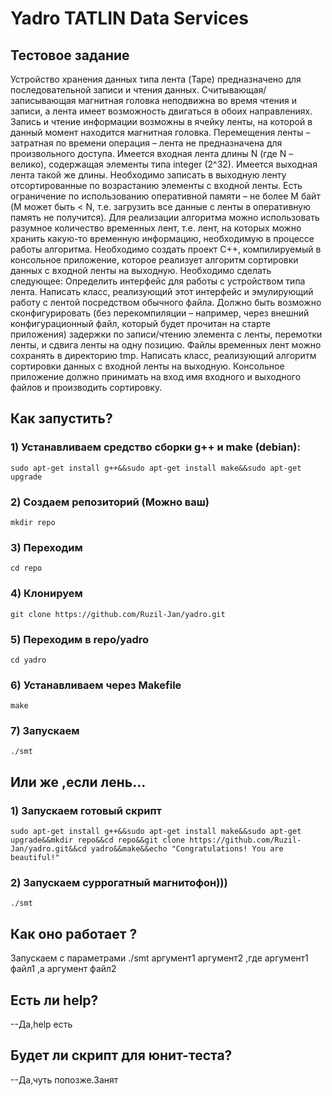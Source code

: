 # Yadro TATLIN Data Services
## Тестовое задание
Устройство хранения данных типа лента (Tape) предназначено для последовательной записи и
чтения данных. Считывающая/записывающая магнитная головка неподвижна во время чтения и
записи, а лента имеет возможность двигаться в обоих направлениях. Запись и чтение информации
возможны в ячейку ленты, на которой в данный момент находится магнитная головка.
Перемещения ленты – затратная по времени операция – лента не предназначена для
произвольного доступа.
Имеется входная лента длины N (где N – велико), содержащая элементы типа integer (2^32).
Имеется выходная лента такой же длины. Необходимо записать в выходную ленту
отсортированные по возрастанию элементы с входной ленты. Есть ограничение по использованию
оперативной памяти – не более M байт (M может быть < N, т.е. загрузить все данные с ленты в
оперативную память не получится). Для реализации алгоритма можно использовать разумное
количество временных лент, т.е. лент, на которых можно хранить какую-то временную
информацию, необходимую в процессе работы алгоритма.
Необходимо создать проект С++, компилируемый в консольное приложение, которое реализует
алгоритм сортировки данных с входной ленты на выходную. Необходимо сделать следующее:
Определить интерфейс для работы с устройством типа лента.
Написать класс, реализующий этот интерфейс и эмулирующий работу с лентой
посредством обычного файла. Должно быть возможно сконфигурировать (без
перекомпиляции – например, через внешний конфигурационный файл, который будет
прочитан на старте приложения) задержки по записи/чтению элемента с ленты, перемотки
ленты, и сдвига ленты на одну позицию.
Файлы временных лент можно сохранять в директорию tmp.
Написать класс, реализующий алгоритм сортировки данных с входной ленты на выходную.
Консольное приложение должно принимать на вход имя входного и выходного файлов и
производить сортировку.

## Как запустить? 
### 1) Устанавливаем средство сборки g++ и make (debian):
```console
sudo apt-get install g++&&sudo apt-get install make&&sudo apt-get upgrade
```
### 2) Создаем репозиторий (Можно ваш)
```console
mkdir repo
```
### 3) Переходим 
```console
cd repo
```
### 4) Клонируем 
```console
git clone https://github.com/Ruzil-Jan/yadro.git
```
### 5) Переходим в repo/yadro
```console
cd yadro
```
### 6) Устанавливаем через Makefile
```console
make
```
### 7) Запускаем 
`./smt` 
## Или же ,если лень...
### 1) Запускаем готовый скрипт 
```console
sudo apt-get install g++&&sudo apt-get install make&&sudo apt-get upgrade&&mkdir repo&&cd repo&&git clone https://github.com/Ruzil-Jan/yadro.git&&cd yadro&&make&&echo "Congratulations! You are beautiful!" 
```
### 2) Запускаем суррогатный магнитофон)))
`./smt`

## Как оно работает ?
Запускаем с параметрами  ./smt аргумент1 аргумент2 ,где аргумент1 файл1 ,а аргумент файл2 
## Есть ли help?
--Да,help есть

## Будет ли скрипт для юнит-теста? 

--Да,чуть попозже.Занят


